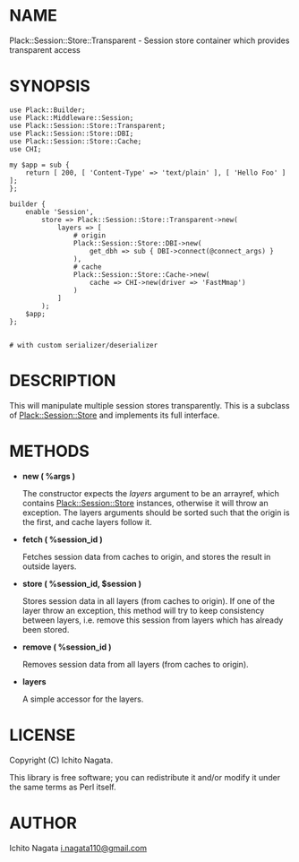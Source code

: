 # NAME

Plack::Session::Store::Transparent - Session store container which provides transparent access

# SYNOPSIS

	use Plack::Builder;
	use Plack::Middleware::Session;
	use Plack::Session::Store::Transparent;
	use Plack::Session::Store::DBI;
	use Plack::Session::Store::Cache;
	use CHI;

	my $app = sub {
		return [ 200, [ 'Content-Type' => 'text/plain' ], [ 'Hello Foo' ] ];
	};
	
	builder {
		enable 'Session',
			store => Plack::Session::Store::Transparent->new(
				layers => [
					# origin
					Plack::Session::Store::DBI->new(
						get_dbh => sub { DBI->connect(@connect_args) }
					),
					# cache
					Plack::Session::Store::Cache->new(
						cache => CHI->new(driver => 'FastMmap')
					)
				]
			);
		$app;
	};
	
	
	# with custom serializer/deserializer
	

# DESCRIPTION

This will manipulate multiple session stores transparently.
This is a subclass of [Plack::Session::Store](https://metacpan.org/pod/Plack::Session::Store) and implements its full interface.

# METHODS

- __new ( %args )__

    The constructor expects the _layers_ argument to be an arrayref,
    which contains [Plack::Session::Store](https://metacpan.org/pod/Plack::Session::Store) instances, otherwise it will throw an exception.
    The layers arguments should be sorted such that the origin is the first, and cache layers follow it.

- __fetch ( %session\_id )__

    Fetches session data from caches to origin, and stores the result in outside layers.

- __store ( %session\_id, $session )__

    Stores session data in all layers (from caches to origin). If one of the layer throw an exception, this method will try to keep consistency between layers, i.e. remove this session from layers which has already been stored.

- __remove ( %session\_id )__

    Removes session data from all layers (from caches to origin).

- __layers__

    A simple accessor for the layers.

# LICENSE

Copyright (C) Ichito Nagata.

This library is free software; you can redistribute it and/or modify
it under the same terms as Perl itself.

# AUTHOR

Ichito Nagata <i.nagata110@gmail.com>
